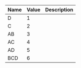 
| Name | Value | Description |
|--|--|--|
| D | 1 |  |
| C | 2 |  |
| AB | 3 |  |
| AC | 4 |  |
| AD | 5 |  |
| BCD | 6 |  |
